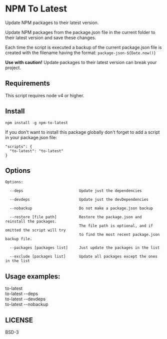# NPM To Latest

Update NPM packages to their latest version.

Update NPM packages from the package.json file in the current folder to their latest version and save these changes.

Each time the script is executed a backup of the current package.json file is created with the filename having the format: `package-json-${Date.now()}`

**Use with caution!** Update packages to their latest version can break your
project.

## Requirements

This script requires node v4 or higher.

## Install

    npm install -g npm-to-latest

If you don't want to install this package globally don't forget to add a script in your package.json file:

    "scripts": {
      "to-latest": "to-latest"
    }

## Options

```
Options:

  --deps                         Update just the dependencies

  --devdeps                      Update just the devDependencies

  --nobackup                     Do not make a package.json backup

  --restore [file path]          Restore the package.json and reinstall the packages.
                                 The file path is optional, and if omitted the script will try
                                 to find the most recent package.json backup file.

  --packages [packages list]     Just update the packages in the list

  --exclude [packages list]      Update all packages except the ones in the list
```
 
## Usage examples:

to-latest  
to-latest --deps  
to-latest --devdeps  
to-latest --nobackup  

## LICENSE

BSD-3
